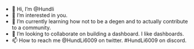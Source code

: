 - 👋 Hi, I’m @Hundli
- 👀 I’m interested in you. 
- 🌱 I’m currently learning how not to be a degen and to actually contribute to a community. 
- 💞️ I’m looking to collaborate on building a dashboard. I like dashboards. 
- 📫 How to reach me @HundLi6009 on twitter. #HundLi6009 on discord. 

<!---
Hundli/Hundli is a ✨ special ✨ repository because its `README.md` (this file) appears on your GitHub profile.
You can click the Preview link to take a look at your changes.
--->
